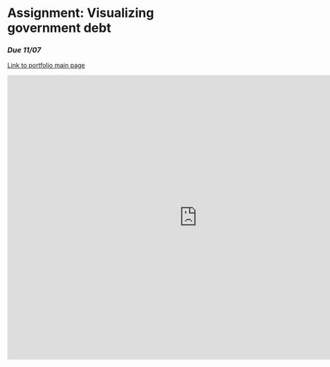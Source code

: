 # Assignment: Visualizing government debt
### *Due 11/07*
[Link to portfolio main page](/README.md)
<iframe src="https://data.oecd.org/chart/6Sml" width="860" height="645" style="border: 0" mozallowfullscreen="true" webkitallowfullscreen="true" allowfullscreen="true"><a href="https://data.oecd.org/chart/6Sml" target="_blank">OECD Chart: General government debt, Total, % of GDP, Annual, 2020</a></iframe>
